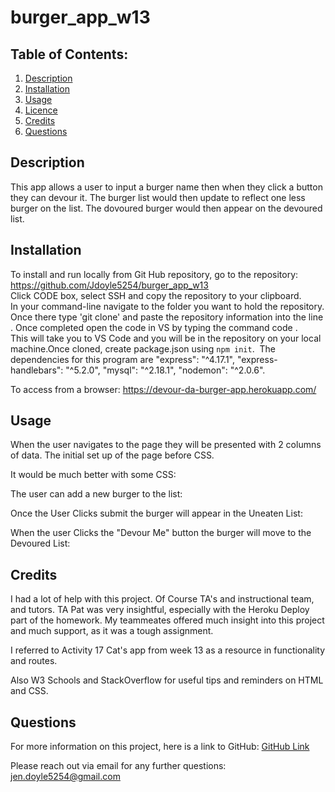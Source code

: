# burger_app_w13
## Table of Contents:
  1. [Description](#Description)
  2. [Installation](#Installation)
  3. [Usage](#Usage)
  4. [Licence](#Licence)
  5. [Credits](#Credits)
  6. [Questions](#Questions) 

## Description
This app allows a user to input a burger name then when they click a button they can devour it.   The burger list would then update to reflect one less burger on the list.  The dovoured burger would then appear on the devoured list.  

## Installation
To install and run locally from Git Hub repository, go to the repository:  https://github.com/Jdoyle5254/burger_app_w13    Click CODE box, select SSH and copy the repository to your clipboard.
In your command-line navigate to the folder you want to hold the repository.
Once there type 'git clone' and paste the repository information into the line.
Once completed open the code in VS by typing the command code .
This will take you to VS Code and you will be in the repository on your local machine.Once cloned,
create package.json using `npm init`.  The dependencies for this program are "express": "^4.17.1",
"express-handlebars": "^5.2.0", "mysql": "^2.18.1", "nodemon": "^2.0.6". 

To access from a browser:   https://devour-da-burger-app.herokuapp.com/

## Usage 
When the user navigates to the page they will be presented with 2 columns of data.
 The initial set up of the page before CSS.   
 
 
 It would be much better with some CSS:


 The user can add a new burger to the list: 



 Once the User Clicks submit the burger will appear in the Uneaten List:


 When the user Clicks the "Devour Me" button the burger will move to the Devoured List: 




## Credits
I had a lot of help with this project.  Of Course TA's and instructional team, and tutors.  TA Pat was very insightful, especially with the Heroku Deploy part of the homework.  My teammeates offered much insight into this project and much support, as it was a tough assignment.    

I referred to  Activity 17 Cat's app from week 13 as a resource in functionality and routes.  

Also W3 Schools and StackOverflow for useful tips and reminders on HTML and CSS. 

## Questions
For more information on this project, here is a link to GitHub:
[GitHub Link](https://github.com/jdoyle5254)

Please reach out via email for any further questions:
jen.doyle5254@gmail.com
